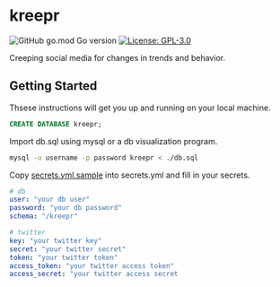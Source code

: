 # kreepr
![GitHub go.mod Go version](https://img.shields.io/github/go-mod/go-version/80-am/kreepr)
[![License: GPL-3.0](https://img.shields.io/github/license/80-am/kreepr)](https://opensource.org/licenses/GPL-3.0)

Creeping social media for changes in trends and behavior.

## Getting Started
Thsese instructions will get you up and running on your local machine.

```sql
CREATE DATABASE kreepr;
```

Import db.sql using mysql or a db visualization program.
```bash
mysql -u username -p password kreepr < ./db.sql
```

Copy [secrets.yml.sample](secrets.yml.sample) into secrets.yml and fill in your secrets.

```yml
# db
user: "your db user"
password: "your db password"
schema: "/kreepr"

# twitter
key: "your twitter key"
secret: "your twitter secret" 
token: "your twitter token"
access_token: "your twitter access token"
access_secret: "your twitter access secret
```